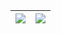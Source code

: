 | <a href="https://github.com/91xusir">  <img align="center" src="https://github-readme-stats.vercel.app/api/top-langs/?username=91xusir&layout=compact&langs_count=8&hide_border=true&role=OWNER,COLLABORATOR" /></a> | <a href="https://github.com/91xusir">  <img align="center" src="https://github-readme-stats.vercel.app/api/?username=91xusir&show_icons=true&count_private=true&hide_border=true&role=OWNER,COLLABORATOR" /></a> |
| ------------- | ------------- |
